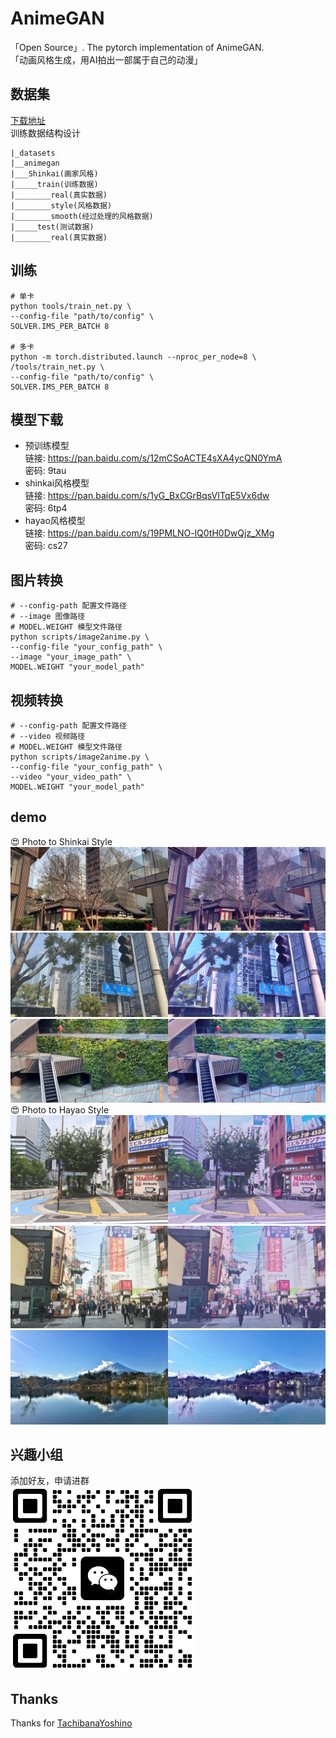 # AnimeGAN
「Open Source」. The pytorch implementation of AnimeGAN.  
「动画风格生成，用AI拍出一部属于自己的动漫」

## 数据集
[下载地址](https://github.com/TachibanaYoshino/AnimeGAN/releases/tag/dataset-1)   
训练数据结构设计
```
|_datasets  
|__animegan  
|___Shinkai(画家风格)  
|_____train(训练数据)  
|________real(真实数据)  
|________style(风格数据)  
|________smooth(经过处理的风格数据)  
|_____test(测试数据)  
|________real(真实数据)  
```

## 训练
```
# 单卡
python tools/train_net.py \
--config-file "path/to/config" \
SOLVER.IMS_PER_BATCH 8

# 多卡
python -m torch.distributed.launch --nproc_per_node=8 \
/tools/train_net.py \
--config-file "path/to/config" \
SOLVER.IMS_PER_BATCH 8
```

## 模型下载
* 预训练模型  
链接: https://pan.baidu.com/s/12mCSoACTE4sXA4ycQN0YmA  
密码: 9tau  
* shinkai风格模型  
链接: https://pan.baidu.com/s/1yG_BxCGrBqsVITqE5Vx6dw  
密码: 6tp4  
* hayao风格模型  
链接: https://pan.baidu.com/s/19PMLNO-lQ0tH0DwQjz_XMg  
密码: cs27  

## 图片转换
```
# --config-path 配置文件路径
# --image 图像路径
# MODEL.WEIGHT 模型文件路径
python scripts/image2anime.py \
--config-file "your_config_path" \
--image "your_image_path" \
MODEL.WEIGHT "your_model_path"
```

## 视频转换
```
# --config-path 配置文件路径
# --video 视频路径
# MODEL.WEIGHT 模型文件路径
python scripts/image2anime.py \
--config-file "your_config_path" \
--video "your_video_path" \
MODEL.WEIGHT "your_model_path"
```

## demo
:heart_eyes:  Photo  to  Shinkai  Style 
![](src/shinkai/anime_1.jpg)
![](src/shinkai/anime_2.jpg)
![](src/shinkai/anime_3.jpg)
:heart_eyes:  Photo  to  Hayao  Style
![](src/hayao/anime_1.jpg)
![](src/hayao/anime_2.jpg)
![](src/hayao/anime_3.jpg) 

## 兴趣小组
添加好友，申请进群  
![](src/wechat.png)

## Thanks
Thanks for [TachibanaYoshino](https://tachibanayoshino.github.io/AnimeGANv2/)